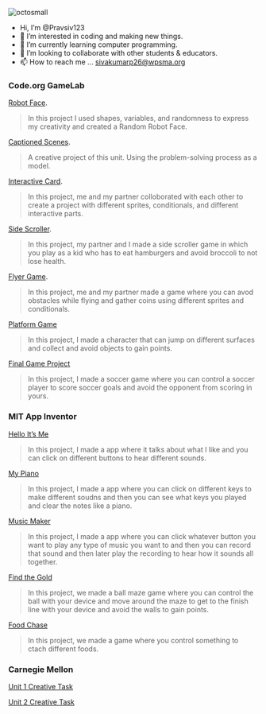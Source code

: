 ![octosmall](https://github.com/Pravsiv123/Pravsiv123/assets/146837858/63ff6846-b2e1-4c3d-ad97-55fce09d1321)
 - Hi, I’m @Pravsiv123
- 👀 I’m interested in coding and making new things.
- 🌱 I’m currently learning computer programming. 
- 💞️ I’m looking to collaborate with other students & educators.
- 📫 How to reach me ... sivakumarp26@wpsma.org

<!---
Pravsiv123/Pravsiv123 is a ✨ special ✨ repository because its `README.md` (this file) appears on your GitHub profile.
You can click the Preview link to take a look at your changes.
--->
### Code.org GameLab

[Robot Face](https://studio.code.org/projects/gamelab/wSTFX5yNExhET8F9tOzUzBUqwMUqNXPyfJs6EoCp7_M0).
> In this project I used shapes, variables, and randomness to express my creativity and created a Random Robot Face.

[Captioned Scenes](https://studio.code.org/projects/gamelab/LZNEivyo9sIxRdRlE-jML2kSn9mRYSYns609CfUTKyg0).
> A creative project of this unit. Using the problem-solving process as a model.

[Interactive Card](https://studio.code.org/projects/gamelab/hOqJlHvu19JB0EoJimcqzJYYKmFJ2CJcpIjeAc-Z-6I).
> In this project, me and my partner colloborated with each other to create a project with different sprites, conditionals, and different interactive parts.

[Side Scroller](https://studio.code.org/projects/gamelab/S_AQSIWg7RwhS1eT-4mDxyP33k8OVBX_SwsLIBYip7A).
> In this project, my partner and I made a side scroller game in which you play as a kid who has to eat hamburgers and avoid broccoli to not lose health.

[Flyer Game](https://studio.code.org/projects/gamelab/vJQBSpuloCwY_WN9KLQpT8vSvDnbohUp0o1wXpX4tpI).
> In this project, me and my partner made a game where you can avod obstacles while flying and gather coins using different sprites and conditionals. 

[Platform Game](https://studio.code.org/projects/gamelab/CkxnC1wL3Wg9FZ1T2J3WwNvmlNr047EUxMHxw_oq_Yw)
> In this project, I made a character that can jump on different surfaces and collect and avoid objects to gain points.

[Final Game Project](https://studio.code.org/projects/gamelab/6Xf-48N0VHr69mUMYyNbDww61GPI69qjk7ni4RJTktc)
>In this project, I made a soccer game where you can control a soccer player to score soccer goals and avoid the opponent from scoring in yours.

### MIT App Inventor

[Hello It’s Me](https://gallery.appinventor.mit.edu/?galleryid=3e890e8a-868e-4d81-a5d8-d43af4fe497c)
> In this project, I made a app where it talks about what I like and you can click on different buttons to hear different sounds.

[My Piano](https://gallery.appinventor.mit.edu/?galleryid=c855b938-d6c1-4ae2-9b56-e50e7d52970e0)
> In this project, I made a app where you can click on different keys to make different soudns and then you can see what keys you played and clear the notes like a piano.

[Music Maker]( https://gallery.appinventor.mit.edu/?galleryid=dbb93d1e-fa4f-4775-b894-4d2a94bb60d6)
> In this project, I made a app where you can click whatever button you want to play any type of music you want to and then you can record that sound and then later play the recording to hear how it sounds all together.

[Find the Gold](https://gallery.appinventor.mit.edu/?galleryid=97e94193-c2d5-410c-a592-fe7782851008)
> In this project, we made a ball maze game where you can control the ball with your device and move around the maze to get to the finish line with your device and avoid the walls to gain points.

[Food Chase](https://gallery.appinventor.mit.edu/?galleryid=17275b57-3da9-453a-be82-19e904a421c0)
> In this project, we made a game where you control something to ctach different foods.

### Carnegie Mellon 

[Unit 1 Creative Task](https://academy.cs.cmu.edu/sharing/purpleHorse1760)

[Unit 2 Creative Task](https://academy.cs.cmu.edu/sharing/tomatoCat1384)

